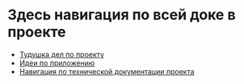 # Здесь навигация по всей доке в проекте

- [Тудушка дел по проекту](TODO.md)
- [Идеи по приложению](ideas.md)
- [Навигация по технической документации проекта](./technical/readme_technical.md)